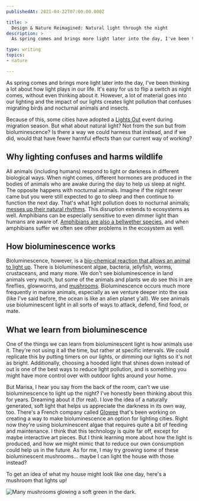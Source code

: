 ```yaml
---
publishedAt: 2021-04-22T07:00:00.000Z

title: >
  Design & Nature Reimagined: Natural light through the night
description: >
  As spring comes and brings more light later into the day, I've been thinking a lot about how light plays in our life. It's easy for us to flip a switch as night comes, without even thinking about it. However, a lot of material goes into our lighting and the impact of our lights creates light pollution that confuses migrating birds and nocturnal animals and insects.

type: writing
topics:
- nature

---
```


As spring comes and brings more light later into the day, I've been thinking a lot about how light plays in our life. It's easy for us to flip a switch as night comes, without even thinking about it. However, a lot of material goes into our lighting and the impact of our lights creates light pollution that confuses migrating birds and nocturnal animals and insects.   


Because of this, some cities have adopted a [Lights Out](https://www.earthhour.org/) event during migration season. But what about natural light? Not from the sun but from bioluminescence? Is there a way we could harness that instead, and if we did, would that have fewer harmful effects than our current way of working?

## Why lighting confuses and harms wildlife

All animals (including humans) respond to light or darkness in different biological ways. When night comes, different hormones are produced in the bodies of animals who are awake during the day to help us sleep at night. The opposite happens with nocturnal animals. Imagine if the night never came but you were still expected to go to sleep and then continue to function the next day. That's what light pollution does to nocturnal animals; [messes up their natural rhythms](https://www.darksky.org/wp-content/uploads/bsk-pdf-manager/Wildlife-Brochure-FINAL2_32.pdf). This disruption extends to ecosystems as well. Amphibians can be especially sensitive to even dimmer light than humans are aware of. [Amphibians are also a bellwether species](https://www.stlzoo.org/about/blog/2015/10/06/worlds-most-frog-diverse-nation-losing-its-beautiful-creatur#:~:text=Amphibians%20are%20one%20of%20the,are%20called%20a%20bellwether%20species.), and when amphibians suffer we often see other problems in the ecosystem as well.

## How bioluminescence works

Bioluminescence, however, is a [bio-chemical reaction that allows an animal to light up](https://www.nationalgeographic.com/animals/article/bioluminescence-animals-ocean-glowing?loggedin=true). There is bioluminescent algae, bacteria, jellyfish, worms, crustaceans, and many more. We don't see bioluminescence in land animals very much, but some of the animals and plants we _do_ see this in are fireflies, glowworms, and [mushrooms](https://www.smithsonianmag.com/smart-news/heres-secret-behind-bioluminescent-mushrooms-magic-glow-180963065/). Bioluminescence occurs much more frequently in marine animals, especially as we venture deeper into the sea (like I've said before, the ocean is like an alien planet y'all). We see animals use bioluminescent light in all sorts of ways to attack, defend, find food, or mate.

## What we learn from bioluminescence

One of the things we can learn from bioluminescent light is how animals use it. They're not using it all the time, but rather at specific intervals. We could replicate this by putting timers on our lights, or dimming our lights so it's not as bright. Additionally, choosing a hooded light that shines down instead of out is one of the best ways to reduce light pollution, and is something you might have more control over with outdoor lights around your home.

But Marisa, I hear you say from the back of the room, can't we use bioluminescence to light up the night? I've honestly been thinking about this for years. Dreaming about it (for real). I love the idea of a naturally generated, soft light that helps us appreciate the darkness in its own way, too. There's a French company called [Glowee](https://www.glowee.eu/) that's been working on creating a way to make bioluminescence an option for lighting cities. Right now they're using bioluminescent algae that requires quite a bit of feeding and maintenance. I think that this technology is quite far off, except for maybe interactive art pieces. But I think learning more about how the light is produced, and how we might mimic that to reduce our own consumption could help us in the future. As for me, I may try growing some of these bioluminescent mushrooms... maybe I can light the house with those instead?

To get an idea of what my house might look like one day, here's a mushroom that lights up!

![Many mushrooms glowing a soft green in the dark.](https://cdn.sanity.io/images/xq50spjj/production/36e98dec49bdbfb410ba21c620015aa5109aed46-592x364.png)